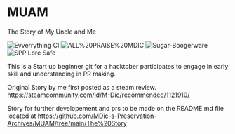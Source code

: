 # MUAM
The Story of My Uncle and Me

![Evverrything CI](https://img.shields.io/badge/Evverrything-CI-informational)
![ALL%20PRAISE%20MDIC](https://img.shields.io/badge/ALL-PRAISE%20MDIC-brightgreen)
![Sugar-Boogerware](https://img.shields.io/badge/license-Sugar%E2%80%91Boogerware%20(CC0)-blue)
![SPP Lore Safe](https://img.shields.io/badge/SPP-lore_safe-ff69b4)

This is a Start up beginner git for a hacktober participates to engage in early skill and understanding in PR making.

Original Story by me first posted as a steam review.
https://steamcommunity.com/id/M-Dic/recommended/1121910/

Story for further developement and prs to be made on the README.md file located at
https://github.com/MDic-s-Preservation-Archives/MUAM/tree/main/The%20Story
